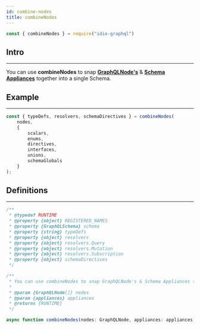 ```yaml
---
id: combine-nodes
title: combineNodes
---
```


```javascript 
const { combineNodes } = require("idio-graphql")
```

## Intro

---

You can use **combineNodes** to snap [**GraphQLNode's**](graphql-node) & [**Schema Appliances**](schema-appliances) together into a single Schema.

## Example

---

```javascript 
const { typeDefs, resolvers, schemaDirectives } = combineNodes(
    nodes,
    {
        scalars,
        enums,
        directives,
        interfaces,
        unions,
        schemaGlobals
    }
);
```

## Definitions

---

```javascript
/**
 * @typedef RUNTIME
 * @property {object} REGISTERED_NAMES
 * @property {GraphQLSchema} schema
 * @property {string} typeDefs
 * @property {object} resolvers
 * @property {object} resolvers.Query
 * @property {object} resolvers.Mutation
 * @property {object} resolvers.Subscription
 * @property {object} schemaDirectives
 */

/**
 * You can use combineNodes to snap GraphQLNode's & Schema Appliances together into a single Schema.
 *
 * @param {GraphQLNode[]} nodes
 * @param {appliances} appliances
 * @returns {RUNTIME}
 */
```

```javascript
async function combineNodes(nodes: GraphQLNode, appliances: appliances);
```